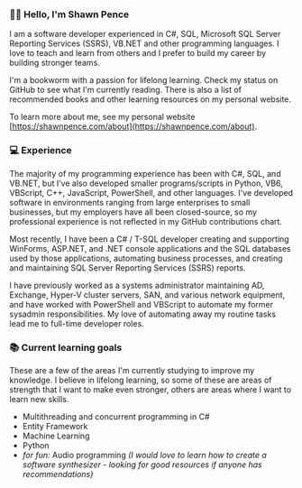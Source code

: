 ### 👨‍💻 Hello, I'm Shawn Pence

I am a software developer experienced in C#, SQL, Microsoft SQL Server Reporting Services (SSRS), VB.NET and
 other programming languages. I love to teach and learn from others and I prefer to build my career by
 building stronger teams. 

I'm a bookworm with a passion for lifelong learning. Check my status on GitHub to see what I'm currently
 reading. There is also a list of recommended books and other learning resources on my personal website.

To learn more about me, see my personal website [https://shawnpence.com/about](https://shawnpence.com/about).

### 💻 Experience

The majority of my programming experience has been with C#, SQL, and VB.NET, but I’ve also developed
 smaller programs/scripts in Python, VB6, VBScript, C++, JavaScript, PowerShell, and other languages. I've developed
 software in environments ranging from large enterprises to small businesses, but my employers have all been closed-source,
 so my professional experience is not reflected in my GitHub contributions chart.

Most recently, I have been a C# / T-SQL developer creating and supporting WinForms, ASP.NET, and .NET console applications
 and the SQL databases used by those applications, automating business processes, and creating and maintaining SQL
 Server Reporting Services (SSRS) reports.
 
I have previously worked as a systems administrator maintaining AD, Exchange, Hyper-V cluster
 servers, SAN, and various network equipment, and have worked with PowerShell and VBScript to automate my former
 sysadmin responsibilities. My love of automating away my routine tasks lead me to full-time developer roles.

### 📚 Current learning goals

These are a few of the areas I'm currently studying to improve my knowledge.  I believe in lifelong
 learning, so some of these are areas of strength that I want to make even stronger, others are areas where I want to learn new skills.
 
* Multithreading and concurrent programming in C#
* Entity Framework
* Machine Learning
* Python
* *for fun:* Audio programming *(I would love to learn how to create a software synthesizer - looking for good resources if anyone has recommendations)*
